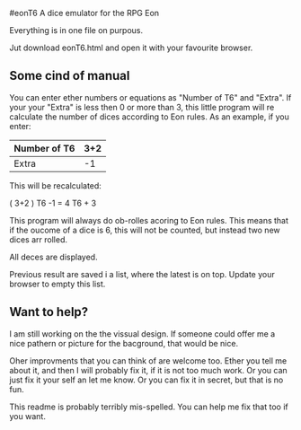 #eonT6
A dice emulator for the RPG Eon

Everything is in one file on purpous.

Jut download eonT6.html and open it with your favourite browser.

## Some cind of manual
You can enter ether numbers or equations as "Number of T6" and "Extra". If your your "Extra" is less then 0 or more than 3, this little program will re calculate the number of dices according to Eon rules.
As an example, if you enter:

Number of T6 | 3+2
--- | ---
Extra | -1

This will be recalculated:

( 3+2 ) T6 -1 = 4 T6 + 3

This program will always do ob-rolles acoring to Eon rules. This means that if the oucome of a dice is 6, this will not be counted, but instead two new dices arr rolled.

All deces are displayed.

Previous result are saved i a list, where the latest is on top. Update your browser to empty this list.

## Want to help?
I am still working on the the vissual design. If someone could offer me a nice pathern or picture for the bacground, that would be nice.

Oher improvments that you can think of are welcome too. Ether you tell me about it, and then I will probably fix it, if it is not too much work. Or you can just fix it your self an let me know. Or you can fix it in secret, but that is no fun.

This readme is probably terribly mis-spelled. You can help me fix that too if you want. 
